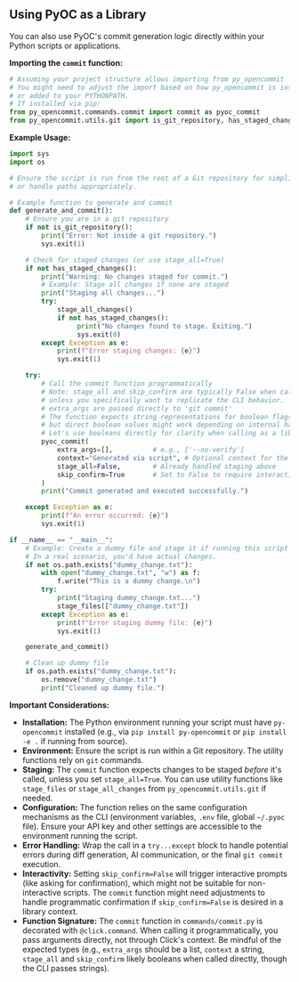 ## Using PyOC as a Library

You can also use PyOC's commit generation logic directly within your Python scripts or applications.

**Importing the `commit` function:**

```python
# Assuming your project structure allows importing from py_opencommit
# You might need to adjust the import based on how py_opencommit is installed
# or added to your PYTHONPATH.
# If installed via pip:
from py_opencommit.commands.commit import commit as pyoc_commit
from py_opencommit.utils.git import is_git_repository, has_staged_changes, stage_files, stage_all_changes
```

**Example Usage:**

```python
import sys
import os

# Ensure the script is run from the root of a Git repository for simplicity
# or handle paths appropriately.

# Example function to generate and commit
def generate_and_commit():
    # Ensure you are in a git repository
    if not is_git_repository():
        print("Error: Not inside a git repository.")
        sys.exit(1)

    # Check for staged changes (or use stage_all=True)
    if not has_staged_changes():
        print("Warning: No changes staged for commit.")
        # Example: Stage all changes if none are staged
        print("Staging all changes...")
        try:
            stage_all_changes()
            if not has_staged_changes():
                 print("No changes found to stage. Exiting.")
                 sys.exit(0)
        except Exception as e:
            print(f"Error staging changes: {e}")
            sys.exit(1)

    try:
        # Call the commit function programmatically
        # Note: stage_all and skip_confirm are typically False when called as a library,
        # unless you specifically want to replicate the CLI behavior.
        # extra_args are passed directly to 'git commit'
        # The function expects string representations for boolean flags from CLI context,
        # but direct boolean values might work depending on internal handling.
        # Let's use booleans directly for clarity when calling as a library.
        pyoc_commit(
            extra_args=[],          # e.g., ['--no-verify']
            context="Generated via script", # Optional context for the AI
            stage_all=False,        # Already handled staging above
            skip_confirm=True       # Set to False to require interactive confirmation (might block script)
        )
        print("Commit generated and executed successfully.")

    except Exception as e:
        print(f"An error occurred: {e}")
        sys.exit(1)

if __name__ == "__main__":
    # Example: Create a dummy file and stage it if running this script directly
    # In a real scenario, you'd have actual changes.
    if not os.path.exists("dummy_change.txt"):
        with open("dummy_change.txt", "w") as f:
            f.write("This is a dummy change.\n")
        try:
            print("Staging dummy_change.txt...")
            stage_files(["dummy_change.txt"])
        except Exception as e:
            print(f"Error staging dummy file: {e}")
            sys.exit(1)

    generate_and_commit()

    # Clean up dummy file
    if os.path.exists("dummy_change.txt"):
        os.remove("dummy_change.txt")
        print("Cleaned up dummy file.")

```

**Important Considerations:**

*   **Installation:** The Python environment running your script must have `py-opencommit` installed (e.g., via `pip install py-opencommit` or `pip install -e .` if running from source).
*   **Environment:** Ensure the script is run within a Git repository. The utility functions rely on `git` commands.
*   **Staging:** The `commit` function expects changes to be staged *before* it's called, unless you set `stage_all=True`. You can use utility functions like `stage_files` or `stage_all_changes` from `py_opencommit.utils.git` if needed.
*   **Configuration:** The function relies on the same configuration mechanisms as the CLI (environment variables, `.env` file, global `~/.pyoc` file). Ensure your API key and other settings are accessible to the environment running the script.
*   **Error Handling:** Wrap the call in a `try...except` block to handle potential errors during diff generation, AI communication, or the final `git commit` execution.
*   **Interactivity:** Setting `skip_confirm=False` will trigger interactive prompts (like asking for confirmation), which might not be suitable for non-interactive scripts. The `commit` function might need adjustments to handle programmatic confirmation if `skip_confirm=False` is desired in a library context.
*   **Function Signature:** The `commit` function in `commands/commit.py` is decorated with `@click.command`. When calling it programmatically, you pass arguments directly, not through Click's context. Be mindful of the expected types (e.g., `extra_args` should be a list, `context` a string, `stage_all` and `skip_confirm` likely booleans when called directly, though the CLI passes strings).

